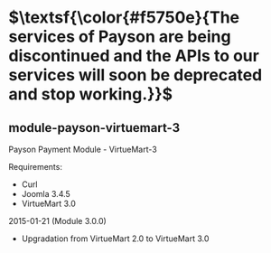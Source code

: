# $\textsf{\color{#f5750e}{The services of Payson are being discontinued and the APIs to our services will soon be deprecated and stop working.}}$

## module-payson-virtuemart-3

Payson Payment Module - VirtueMart-3

Requirements: 

* Curl
* Joomla 3.4.5
* VirtueMart 3.0


2015-01-21 (Module 3.0.0)

* Upgradation from VirtueMart 2.0 to VirtueMart 3.0
